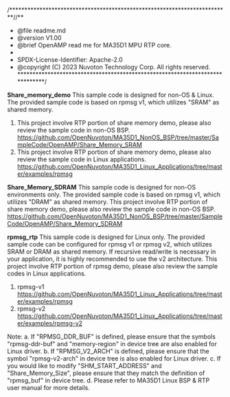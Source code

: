 /*************************************************************************//**
 * @file     readme.md
 * @version  V1.00
 * @brief    OpenAMP read me for MA35D1 MPU RTP core.
 *
 * SPDX-License-Identifier: Apache-2.0
 * @copyright (C) 2023 Nuvoton Technology Corp. All rights reserved.
*****************************************************************************/

**Share_memory_demo**
This sample code is designed for non-OS & Linux.
The provided sample code is based on rpmsg v1, which utilizes "SRAM" as shared memory.
1. This project involve RTP portion of share memory demo, please also review the sample code in non-OS BSP.
https://github.com/OpenNuvoton/MA35D1_NonOS_BSP/tree/master/SampleCode/OpenAMP/Share_Memory_SRAM
2. This project involve RTP portion of share memory demo, please also review the sample code in Linux applications.
https://github.com/OpenNuvoton/MA35D1_Linux_Applications/tree/master/examples/rpmsg

**Share_Memory_SDRAM**
This sample code is designed for non-OS environments only.
The provided sample code is based on rpmsg v1, which utilizes "DRAM" as shared memory.
This project involve RTP portion of share memory demo, please also review the sample code in non-OS BSP.
https://github.com/OpenNuvoton/MA35D1_NonOS_BSP/tree/master/SampleCode/OpenAMP/Share_Memory_SDRAM

**rpmsg_rtp**
This sample code is designed for Linux only.
The provided sample code can be configured for rpmsg v1 or rpmsg v2, which utilizes SRAM or DRAM as shared memory.
If recursive read/write is necessary in your application, it is highly recommended to use the v2 architecture.
This project involve RTP portion of rpmsg demo, please also review the sample codes in Linux applications.
1. rpmsg-v1
https://github.com/OpenNuvoton/MA35D1_Linux_Applications/tree/master/examples/rpmsg
2. rpmsg-v2
https://github.com/OpenNuvoton/MA35D1_Linux_Applications/tree/master/examples/rpmsg-v2

Note:
a. If "RPMSG_DDR_BUF" is defined, please ensure that the symbols "rpmsg-ddr-buf" and "memory-region" in device tree are also enabled for Linux driver.
b. If "RPMSG_V2_ARCH" is defined, please ensure that the symbol "rpmsg-v2-arch" in device tree is also enabled for Linux driver.
c. If you would like to modify "SHM_START_ADDRESS" and "Share_Memory_Size", please ensure that they match the definition of "rpmsg_buf" in device tree.
d. Please refer to MA35D1 Linux BSP & RTP user manual for more details.